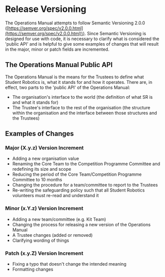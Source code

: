 # Release Versioning

The Operations Manual attempts to follow Semantic Versioning 2.0.0 \([https://semver.org/spec/v2.0.0.html](https://semver.org/spec/v2.0.0.html)\). Since Semantic Versioning is designed for use with code, it is necessary to clarify what is considered the 'public API' and is helpful to give some examples of changes that will result in the major, minor or patch fields are incremented.

## The Operations Manual Public API

The Operations Manual is the means for the Trustees to define what Student Robotics is, what it stands for and how it operates. There are, in effect, two parts to the 'public API' of the Operations Manual:

* The organisation's interface to the world \(the definition of what SR is and what it stands for\)
* The Trustee's interface to the rest of the organisation \(the structure within the organisation and the interface between those structures and the Trustees\)

## Examples of Changes

### Major \(X.y.z\) Version Increment

* Adding a new organisation value
* Renaming the Core Team to the Competition Programme Committee and redefining its size and scope
* Reducing the period of the Core Team/Competition Programme Committee to 10 months
* Changing the procedure for a team/committee to report to the Trustees
* Re-writing the safeguarding policy such that all Student Robotics volunteers must re-read and understand it

### Minor \(x.Y.z\) Version Increment

* Adding a new team/committee \(e.g. Kit Team\)
* Changing the process for releasing a new version of the Operations Manual
* A Trustee changes \(added or removed\)
* Clarifying wording of things

### Patch \(x.y.Z\) Version Increment

* Fixing a typo that doesn't change the intended meaning
* Formatting changes







